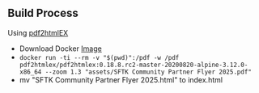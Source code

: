 
## Build Process
Using [pdf2htmlEX](https://github.com/pdf2htmlEX/pdf2htmlEX)
- Download Docker [Image](https://hub.docker.com/r/pdf2htmlex/pdf2htmlex/tags)
- ```docker run -ti --rm -v "$(pwd)":/pdf -w /pdf pdf2htmlex/pdf2htmlex:0.18.8.rc2-master-20200820-alpine-3.12.0-x86_64 --zoom 1.3 "assets/SFTK Community Partner Flyer 2025.pdf"```
- mv "SFTK Community Partner Flyer 2025.html" to index.html